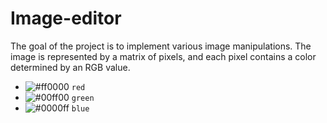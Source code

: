 # Image-editor

The goal of the project is to implement various image manipulations. The image is represented by a matrix of pixels, and each pixel contains a color determined by an RGB value. 
- ![#ff0000](https://placehold.co/15x15/f03c15/f03c15.png) `red`
- ![#00ff00](https://placehold.co/15x15/c5f015/c5f015.png) `green`
- ![#0000ff](https://placehold.co/15x15/1589F0/1589F0.png) `blue`
